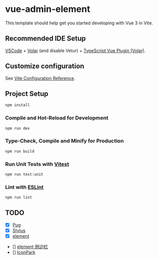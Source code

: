 # vue-admin-element

This template should help get you started developing with Vue 3 in Vite.

## Recommended IDE Setup

[VSCode](https://code.visualstudio.com/) + [Volar](https://marketplace.visualstudio.com/items?itemName=Vue.volar) (and disable Vetur) + [TypeScript Vue Plugin (Volar)](https://marketplace.visualstudio.com/items?itemName=Vue.vscode-typescript-vue-plugin).

## Customize configuration

See [Vite Configuration Reference](https://vitejs.dev/config/).

## Project Setup

```sh
npm install
```

### Compile and Hot-Reload for Development

```sh
npm run dev
```

### Type-Check, Compile and Minify for Production

```sh
npm run build
```

### Run Unit Tests with [Vitest](https://vitest.dev/)

```sh
npm run test:unit
```

### Lint with [ESLint](https://eslint.org/)

```sh
npm run lint
```

## TODO

- [x] [Pug](https://github.com/vitejs/vite/issues/17)
- [x] [Stylus](https://www.stylus-lang.cn/)
- [x] [element](https://element-plus.gitee.io/zh-CN/)
- [] [element 侧边栏](https://element-plus.gitee.io/zh-CN/component/menu.html#%E4%BE%A7%E6%A0%8F)
- [] [IconPark](https://github.com/bytedance/IconPark/blob/master/packages/vue-next/README.zh-CN.md)

